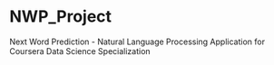 # NWP_Project
Next Word Prediction - Natural Language Processing Application for Coursera Data Science Specialization
